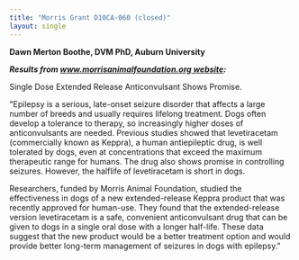 ```yaml
---
title: "Morris Grant D10CA-060 (closed)"
layout: single
---
```


**Dawn Merton Boothe, DVM PhD, Auburn University**

**_Results from www.morrisanimalfoundation.org website:_**

Single Dose Extended Release Anticonvulsant Shows Promise.

\"Epilepsy is a serious, late-onset seizure disorder that affects a
large number of breeds and usually requires lifelong treatment. Dogs
often develop a tolerance to therapy, so increasingly higher doses of
anticonvulsants are needed. Previous studies showed that levetiracetam
(commercially known as Keppra), a human antiepileptic drug, is well
tolerated by dogs, even at concentrations that exceed the maximum
therapeutic range for humans. The drug also shows promise in controlling
seizures. However, the halflife of levetiracetam is short in dogs.

Researchers, funded by Morris Animal Foundation, studied the
effectiveness in dogs of a new extended-release Keppra product that was
recently approved for human-use. They found that the extended-release
version levetiracetam is a safe, convenient anticonvulsant drug that can
be given to dogs in a single oral dose with a longer half-life. These
data suggest that the new product would be a better treatment option and
would provide better long-term management of seizures in dogs with
epilepsy."
